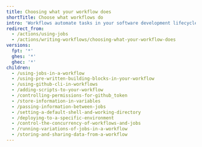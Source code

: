 ```yaml
---
title: Choosing what your workflow does
shortTitle: Choose what workflows do
intro: 'Workflows automate tasks in your software development lifecycle. Many tasks that you manually complete can be converted to a {% data variables.product.prodname_actions %} workflow.'
redirect_from:
  - /actions/using-jobs
  - /actions/writing-workflows/choosing-what-your-workflow-does
versions:
  fpt: '*'
  ghes: '*'
  ghec: '*'
children:
  - /using-jobs-in-a-workflow
  - /using-pre-written-building-blocks-in-your-workflow
  - /using-github-cli-in-workflows
  - /adding-scripts-to-your-workflow
  - /controlling-permissions-for-github_token
  - /store-information-in-variables
  - /passing-information-between-jobs
  - /setting-a-default-shell-and-working-directory
  - /deploying-to-a-specific-environment
  - /control-the-concurrency-of-workflows-and-jobs
  - /running-variations-of-jobs-in-a-workflow
  - /storing-and-sharing-data-from-a-workflow
---
```

